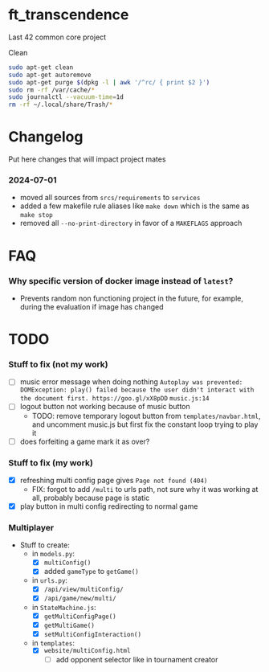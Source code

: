 # ft_transcendence
Last 42 common core project

Clean 
```sh
sudo apt-get clean
sudo apt-get autoremove
sudo apt-get purge $(dpkg -l | awk '/^rc/ { print $2 }')
sudo rm -rf /var/cache/*
sudo journalctl --vacuum-time=1d
rm -rf ~/.local/share/Trash/*
```

# Changelog
Put here changes that will impact project mates
### 2024-07-01
- moved all sources from `srcs/requirements` to `services`
- added a few makefile rule aliases like `make down` which is the same as `make stop`
- removed all `--no-print-directory` in favor of a `MAKEFLAGS` approach

# FAQ
### Why specific version of docker image instead of `latest`?
- Prevents random non functioning project in the future, for example, during the evaluation if image has changed

# TODO
### Stuff to fix (not my work)
- [ ] music error message when doing nothing `Autoplay was prevented: DOMException: play() failed because the user didn't interact with the document first. https://goo.gl/xX8pDD` `music.js:14`
- [ ] logout button not working because of music button
    - TODO: remove temporary logout button from `templates/navbar.html`, and uncomment music.js but first fix the constant loop trying to play it
- [ ] does forfeiting a game mark it as over?
### Stuff to fix (my work)
- [x] refreshing multi config page gives `Page not found (404)`
    - FIX: forgot to add `/multi` to urls path, not sure why it was working at all, probably because page is static
- [x] play button in multi config redirecting to normal game
### Multiplayer
- Stuff to create:
    - in `models.py`:
        - [x] `multiConfig()`
        - [x] added `gameType` to `getGame()`
    - in `urls.py`:
        - [x] `/api/view/multiConfig/`
        - [x] `/api/game/new/multi/`
    - in `StateMachine.js`:
        - [x] `getMultiConfigPage()`
        - [x] `getMultiGame()`
        - [x] `setMultiConfigInteraction()`
    - in `templates`:
        - [x] `website/multiConfig.html`
            - [ ] add opponent selector like in tournament creator
